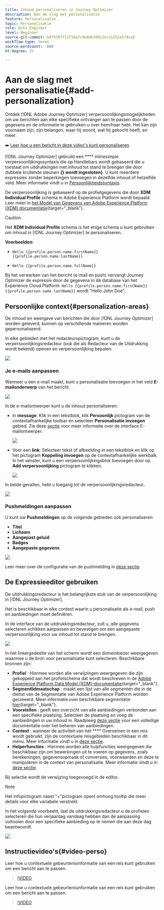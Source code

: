 ```yaml
---
title: Inhoud personaliseren in Journey Optimizer
description: Aan de slag met personalisatie
feature: Personalisatie
topic: Personalisatie
role: Data Engineer
level: Beginner
source-git-commit: b07970ff11f1ba7c4e6db30dc2eca1252a579ca4
workflow-type: tm+mt
source-wordcount: '666'
ht-degree: 2%

---
```


# Aan de slag met personalisatie{#add-personalization}

Ontdek [!DNL Adobe Journey Optimizer] verpersoonlijkingsmogelijkheden om uw berichten aan elke specifieke ontvanger aan te passen door de gegevens en de informatie te gebruiken u over hem/haar hebt. Het kan zijn voornaam zijn, zijn belangen, waar hij woont, wat hij gekocht heeft, en meer.

➡️ [Leer hoe u een bericht in deze video&#39;s kunt personaliseren](#video-perso)

[!DNL Journey Optimizer] gebruikt een  **** inlinesimple verpersoonlijkingssyntaxis die op Handlebars wordt gebaseerd die u toestaat om uitdrukkingen met inhoud tot stand te brengen die door dubbele krullende steunen **{} wordt ingesloten}**. U kunt meerdere expressies zonder beperkingen toevoegen in dezelfde inhoud of hetzelfde veld. Meer informatie vindt u in [Persoonlijkheidssyntaxis](personalization-syntax.md).

De verpersoonlijking is gebaseerd op de profielgegevens die door **XDM Individual Profile** schema in Adobe Experience Platform wordt bepaald. Leer meer in [het Model van Gegevens van Adobe Experience Platform (XDM) documentatie](https://experienceleague.adobe.com/docs/experience-platform/xdm/home.html?lang=nl){target=&quot;_blank&quot;}.

>[!CAUTION]
>Het **XDM Individual Profile** schema is het enige schema u kunt gebruiken om inhoud in [!DNL Journey Optimizer] te personaliseren.

**Voorbeelden:**

* `Hello {{profile.person.name.firstName}} {{profile.person.name.lastName}}`

* `Hello {{profile.person.name.fullName}}`

Bij het verwerken van het bericht (e-mail en push) vervangt Journey Optimizer de expressie door de gegevens in de database van het Experience Cloud Platform:  `Hello {{profile.person.name.firstName}} {{profile.person.name.lastName}}` wordt &quot;Hello John Doe&quot;.


## Persoonlijke context{#personalization-areas}

De inhoud en weergave van berichten die door [!DNL Journey Optimizer] worden geleverd, kunnen op verschillende manieren worden gepersonaliseerd.

In elke gebieden met het redacteurspictogram, kunt u de verpersoonlijkingsredacteur (ook die als Redacteur van de Uitdrukking wordt bekend) openen en verpersoonlijking bepalen.

![](assets/perso_icon.png)

### Je e-mails aanpassen

Wanneer u een e-mail maakt, kunt u personalisatie toevoegen in het veld **E-mailonderwerp** van het bericht.

![](assets/perso_subject.png)

In de e-mailontwerper kunt u de inhoud personaliseren:

* In **message**: Klik in een tekstblok, klik **Persoonlijk** pictogram van de contextafhankelijke toolbar en selecteer **Personalisatie invoegen** gebied. Zie deze [sectie](../design-emails.md) voor meer informatie over de interface E-mailontwerper.

   ![](assets/perso_insert.png)

* Voor een **link**: Selecteer tekst of afbeelding in een tekstblok en klik op het pictogram **Koppeling invoegen** op de contextafhankelijke werkbalk. In het venster, kunt u een verpersoonlijkingsblok toevoegen door op **Add verpersoonlijking** pictogram te klikken.

   ![](assets/perso_link.png)

In beide gevallen, hebt u toegang tot de verpersoonlijkingsredacteur.

![](assets/perso_ee.png)


### Pushmeldingen aanpassen

U kunt uw **Pushmeldingen** op de volgende gebieden ook personaliseren:

* **Titel**
* **Lichaam**
* **Aangepast geluid**
* **Badges**
* **Aangepaste gegevens**

![](assets/perso_push.png)

Leer meer over de configuratie van de pushmelding in [deze sectie](../push-gs.md).

## De Expressieeditor gebruiken

De uitdrukkingsredacteur is het belangrijkste stuk van de verpersoonlijking in [!DNL Journey Optimizer].

Het is beschikbaar in elke context waarin u personalisatie als e-mail, push en aanbiedingen moet definiëren.

In de interface van de uitdrukkingsredacteur, zult u, alle gegevens selecteren schikken aanpassen en bevestigen om een aangepaste verpersoonlijking voor uw inhoud tot stand te brengen.

![](assets/perso_ee1.png)

In het linkergedeelte van het scherm wordt een domeinkiezer weergegeven waarmee u de bron voor personalisatie kunt selecteren. Beschikbare bronnen zijn:

* **Profiel** : Hiermee worden alle verwijzingen weergegeven die zijn gekoppeld aan het profielschema dat wordt beschreven in de  [Adobe Experience Platform Data Model (XDM)-documentatie](https://experienceleague.adobe.com/docs/experience-platform/xdm/home.html){target=&quot;_blank&quot;}.
* **Segmentlidmaatschap** : maakt een lijst van alle segmenten die in de dienst van de Segmentatie van Adobe Experience Platform worden gecreeerd. Meer informatie over beschikbare segmentatie [hier](https://experienceleague.adobe.com/docs/experience-platform/segmentation/home.html?lang=en){target=&quot;_blank&quot;}.
* **Voorstellen** : geeft een overzicht van alle aanbiedingen verbonden aan een specifieke plaatsing. Selecteer de plaatsing en voeg de aanbiedingen in uw inhoud in. Raadpleeg [deze sectie](../deliver-personalized-offers.md) voor een volledige documentatie over het beheren van aanbiedingen.
* **Context** : wanneer de activiteit van het  **** Overseinen in een reis wordt gebruikt, zijn de contextuele reisgebieden beschikbaar in dit menu. Meer informatie vindt u in [deze sectie](personalization-use-case.md).
* **Helperfuncties** : Hiermee worden alle hulpfuncties weergegeven die beschikbaar zijn om bewerkingen uit te voeren op gegevens, zoals berekeningen, gegevensopmaak of conversies, voorwaarden en deze te manipuleren in de context van personalisatie. Meer informatie vindt u in [deze sectie](functions/functions.md).

Bij selectie wordt de verwijzing toegevoegd in de editor.

>[!NOTE]
>
>Het infopictogram naast &quot;+&quot;pictogram opent omhoog tooltip die meer details voor elke variabele verstrekt.

In het volgende voorbeeld, laat de uitdrukkingsredacteur u de profielen selecteren die hun verjaardag vandaag hebben dan de aanpassing voltooien door een specifieke aanbieding op te nemen die aan deze dag beantwoordt.

![](assets/perso_ee2.png)

## Instructievideo&#39;s{#video-perso}

Leer hoe u contextuele gebeurtenisinformatie van een reis kunt gebruiken om een bericht aan te passen.

>[!VIDEO](https://video.tv.adobe.com/v/334165?quality=12)

Leer hoe u contextuele gebeurtenisinformatie van een reis kunt gebruiken om een bericht aan te passen.

>[!VIDEO](https://video.tv.adobe.com/v/334078?quality=12)
